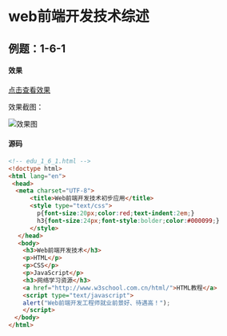 # web前端开发技术综述
## 例题：1-6-1
#### 效果
<a href="https://html.21df.tk/ch1/edu_1_6_1.html" target="view_window">点击查看效果</a>

效果截图：

![效果图](/images/1/1-6-1.png)

#### 源码
```html
<!-- edu_1_6_1.html -->
<!doctype html>
<html lang="en">
 <head>
  <meta charset="UTF-8"> 
      <title>Web前端开发技术初步应用</title>
	  <style type="text/css">
		p{font-size:20px;color:red;text-indent:2em;}
		h3{font-size:24px;font-style:bolder;color:#000099;}
	  </style>
　 </head> 
　 <body> 
    <h3>Web前端开发技术</h3>
    <p>HTML</p>
	<p>CSS</p>
	<p>JavaScript</p>
    <h3>网络学习资源</h3>
    <a href="http://www.w3school.com.cn/html/">HTML教程</a>
	<script type="text/javascript">	  
	alert("Web前端开发工程师就业前景好、待遇高！"); 
	</script>
　</body> 
</html>
```